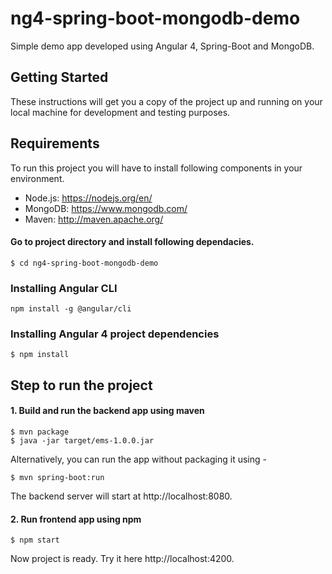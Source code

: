 # ng4-spring-boot-mongodb-demo

Simple demo app developed using Angular 4, Spring-Boot and MongoDB.

## Getting Started
These instructions will get you a copy of the project up and running on your local machine for development and testing purposes.

## Requirements
To run this project you will have to install following components in your environment.

- Node.js: https://nodejs.org/en/
- MongoDB: https://www.mongodb.com/
- Maven: http://maven.apache.org/


#### Go to project directory and install following dependacies.

```
$ cd ng4-spring-boot-mongodb-demo
```

### Installing Angular CLI

```
npm install -g @angular/cli
```

### Installing Angular 4 project dependencies

```
$ npm install
```


## Step to run the project
#### 1. Build and run the backend app using maven

```
$ mvn package 
$ java -jar target/ems-1.0.0.jar
```
Alternatively, you can run the app without packaging it using -
```
$ mvn spring-boot:run
```
The backend server will start at http://localhost:8080.

#### 2. Run frontend app using npm 

```
$ npm start
```

Now project is ready. Try it here http://localhost:4200.
